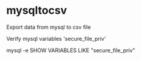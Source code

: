 # mysqltocsv
Export data from mysql to csv file

Verify mysql variables 'secure_file_priv'

mysql -e SHOW VARIABLES LIKE "secure_file_priv"
